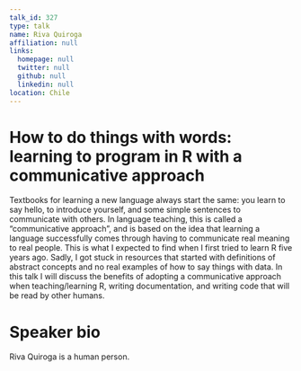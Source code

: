 ```yaml
---
talk_id: 327
type: talk
name: Riva Quiroga
affiliation: null
links:
  homepage: null
  twitter: null
  github: null
  linkedin: null
location: Chile
---
```


# How to do things with words: learning to program in R with a communicative approach

Textbooks for learning a new language always start the same: you learn to say hello, to introduce yourself, and some simple sentences to communicate with others. In language teaching, this is called a “communicative approach”, and is based on the idea that learning a language successfully comes through having to communicate real meaning to real people. This is what I expected to find when I first tried to learn R five years ago. Sadly, I got stuck in resources that started with definitions of abstract concepts and no real examples of how to say things with data. In this talk I will discuss the benefits of adopting a communicative approach when teaching/learning R, writing documentation, and writing code that will be read by other humans.

# Speaker bio

Riva Quiroga is a human person.
